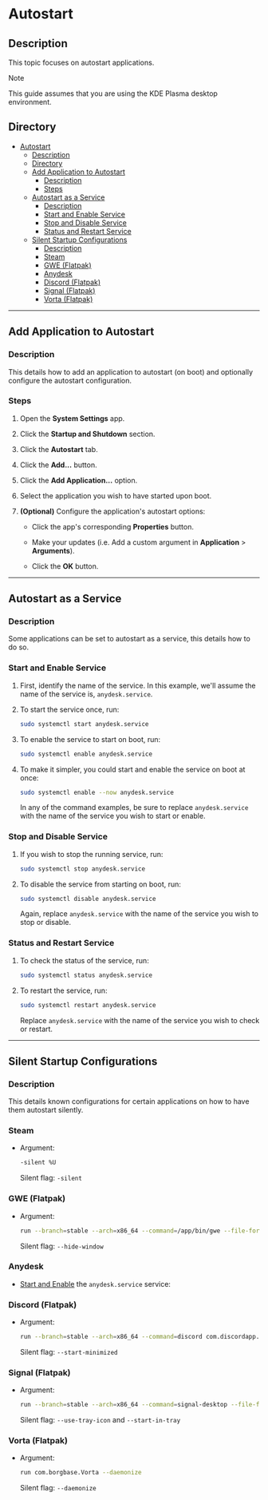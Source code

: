 # Autostart

## Description

This topic focuses on autostart applications.

> [!NOTE]  
> This guide assumes that you are using the KDE Plasma desktop environment.

## Directory

- [Autostart](#autostart)
  - [Description](#description)
  - [Directory](#directory)
  - [Add Application to Autostart](#add-application-to-autostart)
    - [Description](#description-1)
    - [Steps](#steps)
  - [Autostart as a Service](#autostart-as-a-service)
    - [Description](#description-2)
    - [Start and Enable Service](#start-and-enable-service)
    - [Stop and Disable Service](#stop-and-disable-service)
    - [Status and Restart Service](#status-and-restart-service)
  - [Silent Startup Configurations](#silent-startup-configurations)
    - [Description](#description-3)
    - [Steam](#steam)
    - [GWE (Flatpak)](#gwe-flatpak)
    - [Anydesk](#anydesk)
    - [Discord (Flatpak)](#discord-flatpak)
    - [Signal (Flatpak)](#signal-flatpak)
    - [Vorta (Flatpak)](#vorta-flatpak)

---

## Add Application to Autostart

### Description

This details how to add an application to autostart (on boot) and optionally configure the autostart configuration.

### Steps

1. Open the **System Settings** app.

2. Click the **Startup and Shutdown** section.

3. Click the **Autostart** tab.

4. Click the **Add...** button.

5. Click the **Add Application...** option.

6. Select the application you wish to have started upon boot.

7. **(Optional)** Configure the application's autostart options:

   - Click the app's corresponding **Properties** button.

   - Make your updates (i.e. Add a custom argument in **Application** > **Arguments**).

   - Click the **OK** button.

---

## Autostart as a Service

### Description

Some applications can be set to autostart as a service, this details how to do so.

### Start and Enable Service

1. First, identify the name of the service. In this example, we'll assume the name of the service is, `anydesk.service`.

2. To start the service once, run:

    ```sh
    sudo systemctl start anydesk.service
    ```

3. To enable the service to start on boot, run:

    ```sh
    sudo systemctl enable anydesk.service
    ```

4. To make it simpler, you could start and enable the service on boot at once:

    ```sh
    sudo systemctl enable --now anydesk.service
    ```

    In any of the command examples, be sure to replace `anydesk.service` with the name of the service you wish to start or enable.

### Stop and Disable Service

1. If you wish to stop the running service, run:

    ```sh
    sudo systemctl stop anydesk.service
    ```

2. To disable the service from starting on boot, run:

    ```sh
    sudo systemctl disable anydesk.service
    ```

    Again, replace `anydesk.service` with the name of the service you wish to stop or disable.

### Status and Restart Service

1. To check the status of the service, run:

    ```sh
    sudo systemctl status anydesk.service
    ```

2. To restart the service, run:

    ```sh
    sudo systemctl restart anydesk.service
    ```

    Replace `anydesk.service` with the name of the service you wish to check or restart.

---

## Silent Startup Configurations

### Description

This details known configurations for certain applications on how to have them autostart silently.

### Steam

- Argument:

    ```sh
    -silent %U
    ```

    Silent flag: `-silent`

### GWE (Flatpak)

- Argument:

    ```sh
    run --branch=stable --arch=x86_64 --command=/app/bin/gwe --file-forwarding com.leinardi.gwe --hide-window @@u %U @@
    ```

    Silent flag: `--hide-window`

### Anydesk

- [Start and Enable](#start-and-enable-service) the `anydesk.service` service:

### Discord (Flatpak)

- Argument:

    ```sh
    run --branch=stable --arch=x86_64 --command=discord com.discordapp.Discord --start-minimized
    ```

    Silent flag: `--start-minimized`

### Signal (Flatpak)

- Argument:

    ```sh
    run --branch=stable --arch=x86_64 --command=signal-desktop --file-forwarding org.signal.Signal --use-tray-icon --start-in-tray @@u %U @@
    ```

    Silent flag: `--use-tray-icon` and `--start-in-tray`

### Vorta (Flatpak)

- Argument:

    ```sh
    run com.borgbase.Vorta --daemonize
    ```

    Silent flag: `--daemonize`
